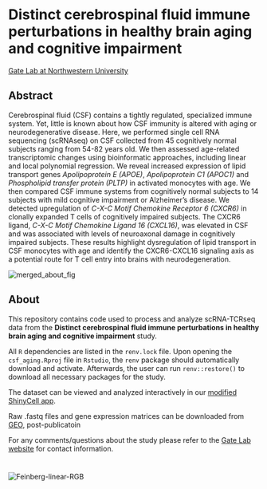 # Distinct cerebrospinal fluid immune perturbations in healthy brain aging and cognitive impairment
[Gate Lab at Northwestern University](https://sites.northwestern.edu/gatelab/)

## Abstract
Cerebrospinal fluid (CSF) contains a tightly regulated, specialized immune system. Yet, little is known about how CSF immunity is altered with aging or neurodegenerative disease. Here, we performed single cell RNA sequencing (scRNAseq) on CSF collected from 45 cognitively normal subjects ranging from 54-82 years old. We then assessed age-related transcriptomic changes using bioinformatic approaches, including linear and local polynomial regression. We reveal increased expression of lipid transport genes _Apolipoprotein E (APOE)_, _Apolipoprotein C1 (APOC1)_ and _Phospholipid transfer protein (PLTP)_ in activated monocytes with age. We then compared CSF immune systems from cognitively normal subjects to 14 subjects with mild cognitive impairment or Alzheimer’s disease. We detected upregulation of _C-X-C Motif Chemokine Receptor 6 (CXCR6)_ in clonally expanded T cells of cognitively impaired subjects. The CXCR6 ligand, _C-X-C Motif Chemokine Ligand 16 (CXCL16)_, was elevated in CSF and was associated with levels of neuroaxonal damage in cognitively impaired subjects. These results highlight dysregulation of lipid transport in CSF monocytes with age and identify the CXCR6-CXCL16 signaling axis as a potential route for T cell entry into brains with neurodegeneration. 

![merged_about_fig](https://user-images.githubusercontent.com/91904251/164067655-7c415284-46c4-42c9-8b06-af50763686fe.png)

## About
This repository contains code used to process and analyze scRNA-TCRseq data from the **Distinct cerebrospinal fluid immune perturbations in healthy brain aging and cognitive impairment** study. 

All ```R``` dependencies are listed in the ```renv.lock``` file. Upon opening the ```csf_aging.Rproj``` file in ```Rstudio```, the ```renv``` package should automatically download and activate. Afterwards, the user can run ```renv::restore()``` to download all necessary packages for the study. 

The dataset can be viewed and analyzed interactively in our [modified ShinyCell app](https://gatelabnu.shinyapps.io/csf_aging/).

Raw .fastq files and gene expression matrices can be downloaded from [GEO](https://www.ncbi.nlm.nih.gov/geo/query/acc.cgi?acc=GSE200164), post-publicatoin

For any comments/questions about the study please refer to the [Gate Lab website](https://sites.northwestern.edu/gatelab/) for contact information.

#
![Feinberg-linear-RGB](https://user-images.githubusercontent.com/91904251/164067720-937687c0-874b-4aaa-afd4-76f887e07025.png)
